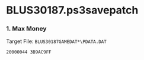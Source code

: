 # BLUS30187.ps3savepatch

### 1. Max Money

Target File: `BLUS30187GAMEDAT*\PDATA.DAT`

```
20000044 3B9AC9FF
```

